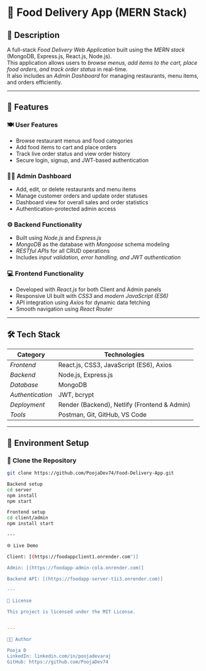 # 🍔 Food Delivery App (MERN Stack)

## 📌 Description
A full-stack *Food Delivery Web Application* built using the *MERN stack* (MongoDB, Express.js, React.js, Node.js).  
This application allows users to *browse menus, add items to the cart, place food orders, and track order status* in real-time.  
It also includes an *Admin Dashboard* for managing restaurants, menu items, and orders efficiently.

---

## 🚀 Features

### 🍽 User Features
- Browse restaurant menus and food categories  
- Add food items to cart and place orders  
- Track live order status and view order history  
- Secure login, signup, and JWT-based authentication  

### 🧑‍💼 Admin Dashboard
- Add, edit, or delete restaurants and menu items  
- Manage customer orders and update order statuses  
- Dashboard view for overall sales and order statistics  
- Authentication-protected admin access  

### ⚙ Backend Functionality
- Built using *Node.js* and *Express.js*  
- *MongoDB* as the database with *Mongoose* schema modeling  
- *RESTful APIs* for all CRUD operations  
- Includes *input validation, error handling, and JWT authentication*

### 💻 Frontend Functionality
- Developed with *React.js* for both Client and Admin panels  
- Responsive UI built with *CSS3* and *modern JavaScript (ES6)*  
- API integration using *Axios* for dynamic data fetching  
- Smooth navigation using *React Router*

---

## 🛠 Tech Stack

| Category | Technologies |
|-----------|---------------|
| *Frontend* | React.js, CSS3, JavaScript (ES6), Axios |
| *Backend* | Node.js, Express.js |
| *Database* | MongoDB |
| *Authentication* | JWT, bcrypt |
| *Deployment* | Render (Backend), Netlify (Frontend & Admin) |
| *Tools* | Postman, Git, GitHub, VS Code |

---

## 🧩 Environment Setup

### 🔹 Clone the Repository
```bash
git clone https://github.com/PoojaDev74/Food-Delivery-App.git

Backend setup
cd server
npm install
npm start

Frontend setup
cd client/admin
npm install start 

---

🌐 Live Demo

Client: [(https://foodappclient1.onrender.com")]

Admin: [(https://foodapp-admin-cola.onrender.com)]

Backend API: [(https://foodapp-server-t1i3.onrender.com)]

---

🧾 License

This project is licensed under the MIT License.


---

👩‍💻 Author

Pooja D
LinkedIn: linkedin.com/in/poojadevaraj 
GitHub: https://github.com/PoojaDev74
